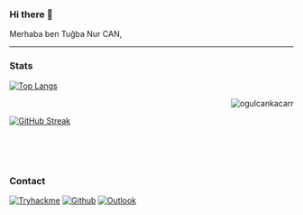 ### Hi there 👋

Merhaba ben Tuğba Nur CAN,
  

---




### Stats <br>
 [![Top Langs](https://github-readme-stats.vercel.app/api/top-langs/?username=OgulcanKacarr&layout=compact)](https://github.com/anuraghazra/github-readme-stats)
<p><img align="right" src="https://github-readme-stats.vercel.app/api?username=OgulcanKacarr&show_icons=true&theme=tokyonight" alt="ogulcankacarr" /></p><br>

[![GitHub Streak](https://streak-stats.demolab.com?user=OgulcanKacarr&theme=neon&border_radius=15&locale=tr&date_format=j%20M%5B%20Y%5D)](https://git.io/streak-stats)

<br><br><br>


### Contact <br>
[![Tryhackme](https://img.shields.io/badge/Tryhackme-000000?style=for-the-badge&logo=Tryhackme&logoColor=whit)](https://tryhackme.com/p/ogulcanKacar) 
[![Github](https://img.shields.io/badge/Github-000000?style=for-the-badge&logo=Github&logoColor=whit)](https://www.github.com/OgulcanKacarr)
[![Outlook](https://img.shields.io/badge/Mail-000000?style=for-the-badge&logo=Gmail&logoColor=whit)](mailto:tugba.n.can@gmail.com)




